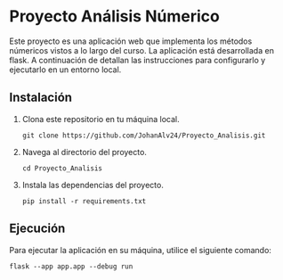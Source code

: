 # Proyecto Análisis Númerico
Este proyecto es una aplicación web que implementa los métodos númericos vistos a lo largo del curso. La aplicación está desarrollada en flask. A continuación de detallan las instrucciones para configurarlo y ejecutarlo en un entorno local.

## Instalación
1. Clona este repositorio en tu máquina local.
   ```
   git clone https://github.com/JohanAlv24/Proyecto_Analisis.git

2. Navega al directorio del proyecto.
   ```
   cd Proyecto_Analisis

3. Instala las dependencias del proyecto.
   ```
   pip install -r requirements.txt

## Ejecución
Para ejecutar la aplicación en su máquina, utilice el siguiente comando:
```
flask --app app.app --debug run

